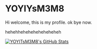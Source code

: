 # YOYIYsM3M8
Hi welcome, this is my profile.
ok bye now.


hehehheheheheheheheheh

[![YOYITsM3M8's GitHub Stats](https://github-readme-stats.vercel.app/api?username=YOYITsM3M8&theme=dark&show_icons=true)](https://github.com/anuraghazra/github-readme-stats/)
